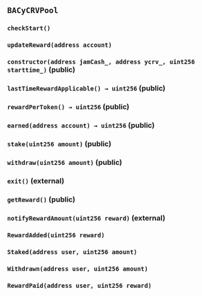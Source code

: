 ## `BACyCRVPool`

### `checkStart()`

### `updateReward(address account)`

### `constructor(address jamCash_, address ycrv_, uint256 starttime_)` (public)

### `lastTimeRewardApplicable() → uint256` (public)

### `rewardPerToken() → uint256` (public)

### `earned(address account) → uint256` (public)

### `stake(uint256 amount)` (public)

### `withdraw(uint256 amount)` (public)

### `exit()` (external)

### `getReward()` (public)

### `notifyRewardAmount(uint256 reward)` (external)

### `RewardAdded(uint256 reward)`

### `Staked(address user, uint256 amount)`

### `Withdrawn(address user, uint256 amount)`

### `RewardPaid(address user, uint256 reward)`
